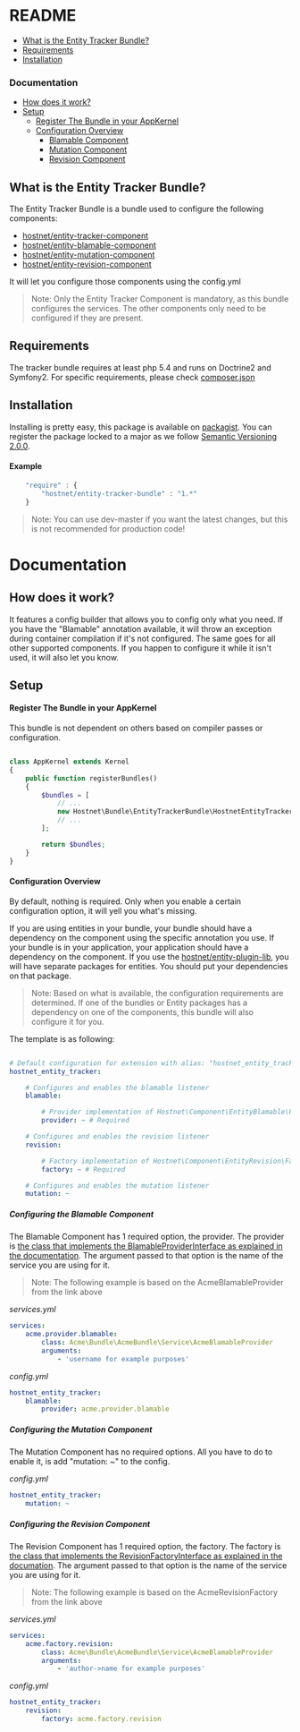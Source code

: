 README
======

 - [What is the Entity Tracker Bundle?](#what-is-the-entity-tracker-bundle)
 - [Requirements](#requirements)
 - [Installation](#installation)

### Documentation
   - [How does it work?](#how-does-it-work)
   - [Setup](#setup)
      - [Register The Bundle in your AppKernel](#register-the-bundle-in-your-appkernel)
      - [Configuration Overview](#configuration-overview)
         - [Blamable Component](#configuring-the-blamable-component)
         - [Mutation Component](#configuring-the-mutation-component)
         - [Revision Component](#configuring-the-revision-component)

What is the Entity Tracker Bundle?
---------------------------
The Entity Tracker Bundle is a bundle used to configure the following components:
  - [hostnet/entity-tracker-component](https://github.com/hostnet/entity-tracker-component)
  - [hostnet/entity-blamable-component](https://github.com/hostnet/entity-blamable-component)
  - [hostnet/entity-mutation-component](https://github.com/hostnet/entity-mutation-component)
  - [hostnet/entity-revision-component](https://github.com/hostnet/entity-revision-component)

It will let you configure those components using the config.yml

> Note: Only the Entity Tracker Component is mandatory, as this bundle configures the services. The other components only need to be configured if they are present.

Requirements
------------
The tracker bundle requires at least php 5.4 and runs on Doctrine2 and Symfony2. For specific requirements, please check [composer.json](../master/composer.json)

Installation
------------

Installing is pretty easy, this package is available on [packagist](https://packagist.org/packages/hostnet/entity-tracker-bundle). You can register the package locked to a major as we follow [Semantic Versioning 2.0.0](http://semver.org/).

#### Example

```javascript
    "require" : {
        "hostnet/entity-tracker-bundle" : "1.*"
    }

```
> Note: You can use dev-master if you want the latest changes, but this is not recommended for production code!


Documentation
=============

How does it work?
-----------------

It features a config builder that allows you to config only what you need. If you have the "Blamable" annotation available, it will throw an exception during container compilation if it's not configured. The same goes for all other supported components. If you happen to configure it while it isn't used, it will also let you know.

Setup
-----

#### Register The Bundle in your AppKernel
This bundle is not dependent on others based on compiler passes or configuration.

```php

class AppKernel extends Kernel
{
    public function registerBundles()
    {
        $bundles = [
            // ...
            new Hostnet\Bundle\EntityTrackerBundle\HostnetEntityTrackerBundle()
            // ...
        ];

        return $bundles;
    }
}

```

#### Configuration Overview
By default, nothing is required. Only when you enable a certain configuration option, it will yell you what's missing.

If you are using entities in your bundle, your bundle should have a dependency on the component using the specific annotation you use. If your bundle is in your application, your application should have a dependency on the component. If you use the [hostnet/entity-plugin-lib](https://github.com/hostnet/entity-plugin-lib), you will have separate packages for entities. You should put your dependencies on that package.

> Note: Based on what is available, the configuration requirements are determined. If one of the bundles or Entity packages has a dependency on one of the components, this bundle will also configure it for you.

The template is as following:
```yml

# Default configuration for extension with alias: "hostnet_entity_tracker"
hostnet_entity_tracker:

    # Configures and enables the blamable listener
    blamable:

        # Provider implementation of Hostnet\Component\EntityBlamable\Provider\BlamableProviderInterface
        provider: ~ # Required

    # Configures and enables the revision listener
    revision:

        # Factory implementation of Hostnet\Component\EntityRevision\Factory\RevisionFactoryInterface
        factory: ~ # Required

    # Configures and enables the mutation listener
    mutation: ~
```

##### Configuring the Blamable Component
The Blamable Component has 1 required option, the provider. The provider is [the class that implements the BlamableProviderInterface as explained in the documentation](https://github.com/hostnet/entity-blamable-component/#creating-a-provider-for-the-username-and-timestamp). The argument passed to that option is the name of the service you are using for it.

> Note: The following example is based on the AcmeBlamableProvider from the link above

_services.yml_
```yml
services:
    acme.provider.blamable:
        class: Acme\Bundle\AcmeBundle\Service\AcmeBlamableProvider
        arguments:
            - 'username for example purposes'
```

_config.yml_
```yml
hostnet_entity_tracker:
    blamable:
        provider: acme.provider.blamable

```

##### Configuring the Mutation Component
The Mutation Component has no required options. All you have to do to enable it, is add "mutation: ~" to the config.

_config.yml_
```yml
hostnet_entity_tracker:
    mutation: ~

```

##### Configuring the Revision Component
The Revision Component has 1 required option, the factory. The factory is [the class that implements the RevisionFactoryInterface as explained in the documation](https://github.com/hostnet/entity-revision-component/#creating-the-acmerevisionfactory). The argument passed to that option is the name of the service you are using for it.

> Note: The following example is based on the AcmeRevisionFactory from the link above

_services.yml_
```yml
services:
    acme.factory.revision:
        class: Acme\Bundle\AcmeBundle\Service\AcmeBlamableProvider
        arguments:
            - 'author->name for example purposes'
```

_config.yml_
```yml
hostnet_entity_tracker:
    revision:
        factory: acme.factory.revision

```
